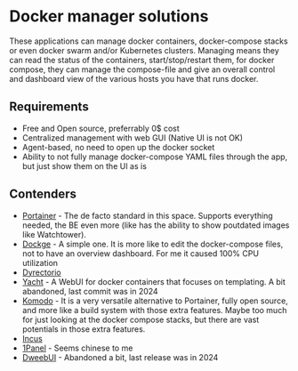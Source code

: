 # Docker manager solutions

These applications can manage docker containers, docker-compose stacks or even docker swarm and/or Kubernetes clusters. Managing means they can read the status of the containers, start/stop/restart them, for docker compose, they can manage the compose-file and give an overall control and dashboard view of the various hosts you have that runs docker.

## Requirements

- Free and Open source, preferrably 0$ cost
- Centralized management with web GUI (Native UI is not OK)
- Agent-based, no need to open up the docker socket
- Ability to not fully manage docker-compose YAML files through the app, but just show them on the UI as is

## Contenders

- [Portainer](https://www.portainer.io/) - The de facto standard in this space. Supports everything needed, the BE even more (like has the ability to show poutdated images like Watchtower).
- [Dockge](https://dockge.kuma.pet/) - A simple one. It is more like to edit the docker-compose files, not to have an overview dashboard. For me it caused 100% CPU utilization
- [Dyrectorio](https://dyrector.io/)
- [Yacht](https://yacht.sh/) - A WebUI for docker containers that focuses on templating. A bit abandoned, last commit was in 2024
- [Komodo](https://komo.do/) - It is a very versatile alternative to Portainer, fully open source, and more like a build system with those extra features. Maybe too much for just looking at the docker compose stacks, but there are vast potentials in those extra features.
- [Incus](https://linuxcontainers.org/incus/)
- [1Panel](https://github.com/1Panel-dev/1Panel) - Seems chinese to me
- [DweebUI](https://www.dweebui.com/) - Abandoned a bit, last release was in 2024
